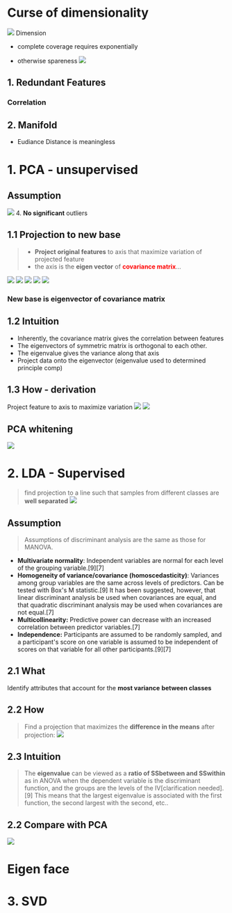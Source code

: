 # Curse of dimensionality
![](.6_Feature_projection_images/9c6022ee.png)
Dimension 
- complete coverage requires exponentially 
  
- otherwise spareness
![](.6_Feature_projection_images/44e62c68.png)
## 1. Redundant Features
### Correlation
## 2. Manifold 
- Eudiance Distance is meaningless


# 1. PCA - unsupervised
## Assumption
![](.6_Feature_projection_images/5c0e5e18.png)
4. **No significant** outliers
## 1.1 Projection to new base
> - **Project original features** to axis 
that maximize variation of projected feature  
> - the axis is the **eigen vector** of <font color='red'>**covariance matrix**</font>...

![](.4_7_Covariance_matrix_images/6f116fbd.png)
![](.4_7_Covariance_matrix_images/36a718bf.png)
![](.4_7_Covariance_matrix_images/9b76050f.png)
![](.4_7_Covariance_matrix_images/76ec6abb.png)
![](.4_7_Covariance_matrix_images/d78cbe37.png)
### New base is eigenvector of covariance matrix

## 1.2 Intuition
- Inherently, the covariance matrix gives the correlation between features
- The eigenvectors of symmetric matrix is orthogonal to each other.
- The eigenvalue gives the variance along that axis
- Project data onto the eigenvector (eigenvalue used to determined principle comp)
## 1.3 How - derivation

Project feature to axis to maximize variation
![](.6_Feature_projection_images/20e30b1f.png)
![](.6_Feature_projection_images/137d2a2d.png)

## PCA whitening
![](.6_Feature_projection_images/eb1e1d0c.png)

# 2. LDA - Supervised
>find projection to a line such that samples from
different classes are **well separated**
> ![](.6_Feature_projection_images/7f7a5945.png)

## Assumption
>Assumptions of discriminant analysis are the same as those for MANOVA. 

- **Multivariate normality**: Independent variables are normal for each level of the grouping variable.[9][7]
- **Homogeneity of variance/covariance (homoscedasticity)**: Variances among group variables are the same across levels of predictors. Can be tested with Box's M statistic.[9] It has been suggested, however, that linear discriminant analysis be used when covariances are equal, and that quadratic discriminant analysis may be used when covariances are not equal.[7]
- **Multicollinearity:** Predictive power can decrease with an increased correlation between predictor variables.[7]
- **Independence:** Participants are assumed to be randomly sampled, and a participant's score on one variable is assumed to be independent of scores on that variable for all other participants.[9][7]
## 2.1 What
Identify attributes that account for the **most variance** **between classes**
## 2.2 How
>Find a projection that maximizes the **difference in
the means** after projection:
![](.6_Feature_projection_images/62afc55c.png)
## 2.3 Intuition
>  The **eigenvalue** can be viewed as a **ratio of SSbetween and SSwithin** as in ANOVA when the dependent variable is the discriminant function, and the groups are the levels of the IV[clarification needed].[9] This means that the largest eigenvalue is associated with the first function, the second largest with the second, etc..
## 2.2 Compare with PCA
![](.6_Feature_projection_images/2ca88f19.png)

# Eigen face  
# 3. SVD